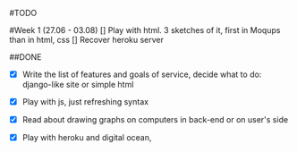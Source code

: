 #TODO

#Week 1 (27.06 - 03.08)
[] Play with html. 3 sketches of it, first in Moqups than in html, css
[] Recover heroku server

##DONE

- [x] Write the list of features and goals of service, decide what to do: django-like site or simple html 
- [x] Play with js, just refreshing syntax
- [x] Read about drawing graphs on computers in back-end or on user's side
- [x] Play with heroku and digital ocean, 



